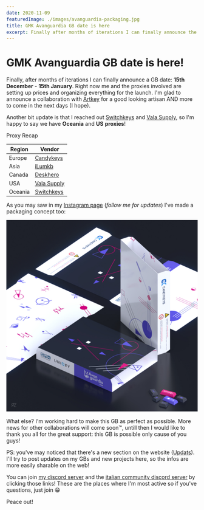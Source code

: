 ```yaml
---
date: 2020-11-09
featuredImage: ./images/avanguardia-packaging.jpg
title: GMK Avanguardia GB date is here
excerpt: Finally after months of iterations I can finally announce the GMK Avanguardia GB Date 15th December
---
```


# GMK Avanguardia GB date is here!

Finally, after months of iterations I can finally announce a GB date: **15th December** - **15th January**.
Right now me and the proxies involved are setting up prices and organizing everything for the launch. I'm glad to announce a collaboration with [Artkey](https://artkeyuniverse.com/) for a good looking artisan AND more to come in the next days (I hope).

Another bit update is that I reached out [Switchkeys](https://www.switchkeys.com.au/) and [Vala Supply](https://vala.supply/), so I'm happy to say we have **Oceania** and **US** **proxies**!

Proxy Recap

| Region    | Vendor                               |
| --------- | ------------------------------------ |
| Europe    | [Candykeys](https://candykeys.com/)  |
| Asia      | [iLumkb](https://ilumkb.com/)        |
| Canada    | [Deskhero](https://www.deskhero.ca/) |
| USA       | [Vala Supply](https://vala.supply/)  |
| Oceania   | [Switchkeys](https://www.switchkeys.com.au/)  |

As you may saw in my [Instagram page](https://instagram.com/razorsim) (*follow me for updates*) I've made a packaging concept too:

![GMK Avanguardia Packaging](./images/avanguardia-packaging.jpg)

What else? I'm working hard to make this GB as perfect as possible. More news for other collaborations will come soon™, untill then I would like to thank you all for the great support: this GB is possible only cause of you guys!

PS: you've may noticed that there's a new section on the website ([Updats](https://raz.works/updates)). I'll try to post updates on my GBs and new projects here, so the infos are more easily sharable on the web!

You can join [my discord server](https://discord.gg/Mn2Ty3y) and the [italian community discord server](https://discord.gg/DAW7CsDuHP) by clicking those links! These are the places where I'm most active so if you've questions, just join 😁

Peace out!